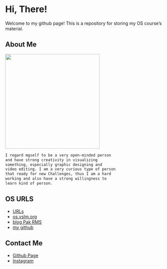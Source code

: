 # Hi, There!
Welcome to my github page!
This is a repository for storing my OS course’s material.

## About Me
<img src= "https://ibb.co/5TJ1Y27" width="300">

```markdown
I regard mgself to be a very open-minded person
and have strong creativity in visualizing
something, especially graphic designing and
video editing. I am a very curious type of person
that ready for new Challenges, thus I am a hard
working and also have a strong willingness to
learn kind of person.
```

## OS URLS
* [URLs](URLs/)
* [os.vslm.org](https://os.vlsm.org/)
* [blog Pak RMS](https://rahmatm.samik-ibrahim.vlsm.org/)
* [my github](https://github.com/hasanahnur303/)


## Contact Me
* [Github Page](https://hasanahnur303.github.io/os201/)
* [Instagram](https://instagram.com/_hasanahhur)
